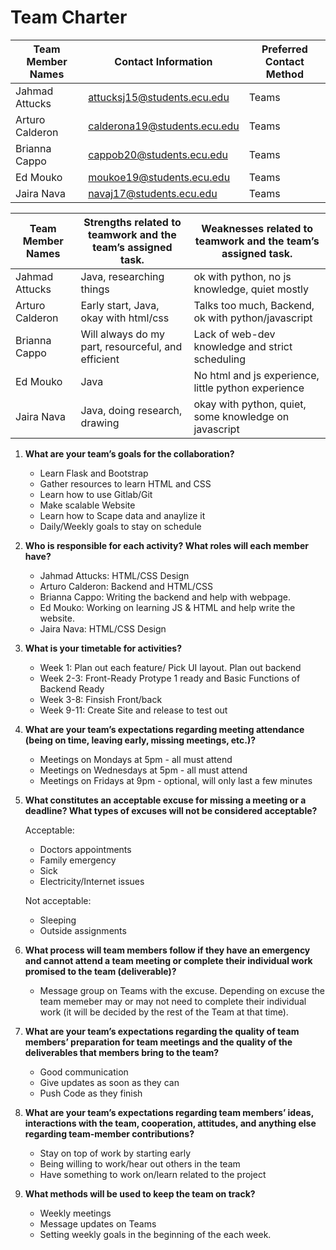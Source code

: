 Team Charter
============
| Team Member Names | Contact Information			| Preferred Contact Method |
| ----------------- | --------------------------	| ------------------------ |
| Jahmad Attucks   | attucksj15@students.ecu.edu   | Teams					   |
| Arturo Calderon   | calderona19@students.ecu.edu  |  Teams				   |
| Brianna Cappo     | cappob20@students.ecu.edu     | Teams                    |
| Ed Mouko			| moukoe19@students.ecu.edu     | Teams                    |
| Jaira Nava		| navaj17@students.ecu.edu      | Teams                    |
 
| Team Member Names	   | Strengths related to teamwork and the team’s assigned task.	 | Weaknesses related to teamwork and the team’s assigned task.		|
| -------------------- | -----------------------------------------------------------     | ------------------------------------------------------------	    |
| Jahmad Attucks      | Java, researching things									     | ok with python, no js knowledge, quiet mostly                    |
| Arturo Calderon      | Early start, Java, okay with html/css						     | Talks too much, Backend, ok with python/javascript               |
| Brianna Cappo        | Will always do my part, resourceful, and efficient              | Lack of web-dev knowledge and strict scheduling                  |
| Ed Mouko             | Java														     | No html and js experience, little python experience              |
| Jaira Nava           | Java, doing research, drawing								     | okay with python, quiet, some knowledge on javascript            |


1. **What are your team’s goals for the collaboration?**

   - Learn Flask and Bootstrap
   - Gather resources to learn HTML and CSS
   - Learn how to use Gitlab/Git
   - Make scalable Website
   - Learn how to Scape data and anaylize it
   - Daily/Weekly goals to stay on schedule 

2. **Who is responsible for each activity? What roles will each member have?**

   - Jahmad Attucks:		 HTML/CSS Design 
   - Arturo Calderon:		 Backend and HTML/CSS 
   - Brianna Cappo:		 Writing the backend and help with webpage. 
   - Ed Mouko:				 Working on learning JS & HTML and help write the website.
   - Jaira Nava:			 HTML/CSS Design 

3. **What is your timetable for activities?**  

   - Week 1: Plan out each feature/ Pick UI layout. Plan out backend 
   - Week 2-3: Front-Ready Protype 1 ready and Basic Functions of Backend Ready 
   - Week 3-8: Finsish Front/back 
   - Week 9-11: Create Site and release to test out

4. **What are your team’s expectations regarding meeting attendance (being on time, leaving early, missing meetings, etc.)?**

   - Meetings on Mondays at 5pm - all must attend 
   - Meetings on Wednesdays at 5pm - all must attend 
   - Meetings on Fridays at 9pm  - optional, will only last a few minutes

5. **What constitutes an acceptable excuse for missing a meeting or a deadline?  What types of excuses will not be considered acceptable?**

   Acceptable:
   - Doctors appointments 
   - Family emergency
   - Sick
   - Electricity/Internet issues

   Not acceptable:
      - Sleeping
      - Outside assignments


6. **What process will team members follow if they have an emergency and cannot attend a team meeting or complete their individual work promised to the team (deliverable)?**
   - Message group on Teams with the excuse. Depending on excuse the team memeber may or may not need to complete their individual work (it will be decided by the rest of the Team at that time).


7. **What are your team’s expectations regarding the quality of team members’ preparation for team meetings and the quality of the deliverables that members bring to the team?**
   - Good communication
   - Give updates as soon as they can
   - Push Code as they finish


8. **What are your team’s expectations regarding team members’ ideas, interactions with the team, cooperation, attitudes, and anything else regarding team-member contributions?**
   - Stay on top of work by starting early 
   - Being willing to work/hear out others in the team
   - Have something to work on/learn related to the project


9. **What methods will be used to keep the team on track?**
   - Weekly meetings
   - Message updates on Teams 
   - Setting weekly goals in the beginning of the each week.
